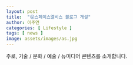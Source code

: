 ```yaml
---
layout: post
title:  "😛스페이스엘비스 블로그 개설"
author: 이주연
categories: [ Lifestyle ]
tags: [ news ]
image: assets/images/as.jpg
---
```


주로, 기술 / 문화 / 예술 / 뉴미디어 콘텐츠를 소개합니다.
